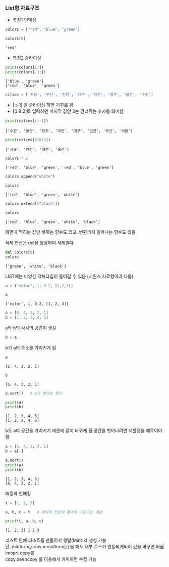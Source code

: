### List형 자료구조
* 특징1 인덱싱


```python
colors = ["red", "blue", "green"]
```


```python
colors[0]
```




    'red'



 * 특징2 슬라이싱


```python
print(colors[1:])
print(colors[-3:])
```

    ['blue', 'green']
    ['red', 'blue', 'green']
    


```python
cities = ['서울', '부산', '인천', '대구', '대전', '광주', '울산', '수원']
```

* \[::-1\] 을 슬라이싱 하면 거꾸로 됨
* \[0:8:2\]로 입력하면 마지막 값인 2는 건너뛰는 숫자를 의미함


```python
print(cities[::-1])
```

    ['수원', '울산', '광주', '대전', '대구', '인천', '부산', '서울']
    


```python
print(cities[0:8:2])
```

    ['서울', '인천', '대전', '울산']
    


```python
colors * 2
```




    ['red', 'blue', 'green', 'red', 'blue', 'green']




```python
colors.append("white")
```


```python
colors
```




    ['red', 'blue', 'green', 'white']




```python
colors.extend(["black"])
```


```python
colors
```




    ['red', 'blue', 'green', 'white', 'black']



화면에 찍히는 값만 바뀌는 함수도 있고, 변환까지 일어나는 함수도 있음

삭제 연산은 del을 활용하여 삭제한다


```python
del colors[0]
colors
```




    ['green', 'white', 'black']



LIST에는 다양한 객체타입이 들어갈 수 있음 (시퀀스 자료형이라 다름)


```python
a = ["color", 1, 0.2, [1,2,3]]
```


```python
a
```




    ['color', 1, 0.2, [1, 2, 3]]




```python
a = [5, 4, 3, 2, 1]
b = [1, 2, 3, 4, 5]
```

a와 b의 각각의 공간이 생김


```python
b = a
```

b가 a의 주소를 가리키게 됨


```python
a
```




    [5, 4, 3, 2, 1]




```python
b
```




    [5, 4, 3, 2, 1]




```python
a.sort()   # a가 변하는 함수
```


```python
print(a)
print(b)
```

    [1, 2, 3, 4, 5]
    [1, 2, 3, 4, 5]
    

b도 a의 공간을 가리키기 때문에 같이 바뀌게 됨
공간을 벗어나려면 재할당을 해주어야 함


```python
a = [5, 4, 3, 2, 1]
b = a[:]
```


```python
a.sort()
print(a)
print(b)
```

    [1, 2, 3, 4, 5]
    [5, 4, 3, 2, 1]
    

패킹과 언패킹


```python
t = [1, 2, 3]
```


```python
a, b, c = t   # 묶여져 있던게 풀어져 나온다는 개념
```


```python
print(t, a, b, c)
```

    [1, 2, 3] 1 2 3
    

리스트 안에 리스트를 만들어서 행렬(Matrix) 생성 가능  
단, midturm_copy = midturm\[:\] 을 해도 내부 주소가 연동되게되어 값을 바꾸면 바뀜  
imoprt copy를  
copy.deepcopy 를 이용해서 카피하면 수정 가능  
